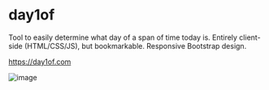 # day1of

Tool to easily determine what day of a span of time today is. Entirely client-side (HTML/CSS/JS), but bookmarkable. Responsive Bootstrap design. 

https://day1of.com

![image](https://user-images.githubusercontent.com/11043/121381540-ce70e980-c913-11eb-830d-5a2bd025065b.png)
